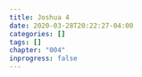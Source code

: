 ```yaml
---
title: Joshua 4
date: 2020-03-28T20:22:27-04:00
categories: []
tags: []
chapter: "004"
inprogress: false
---
```


